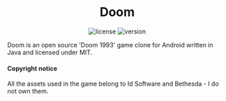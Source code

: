 <h1 align="center">Doom</h1>
<p align="center">
	<img src="https://img.shields.io/badge/license-MIT-blue.svg?style=flat-square" alt="license">
	<img src="https://img.shields.io/github/tag/aleksander73/doom.svg?label=version&style=flat-square" alt="version">
</p>

Doom is an open source 'Doom 1993' game clone for Android written in Java and licensed under MIT.

#### Copyright notice
All the assets used in the game belong to Id Software and Bethesda - I do not own them.
